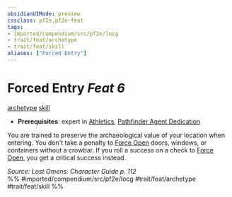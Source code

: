 ```yaml
---
obsidianUIMode: preview
cssclass: pf2e,pf2e-feat
tags:
- imported/compendium/src/pf2e/locg
- trait/feat/archetype
- trait/feat/skill
aliases: ["Forced Entry"]
---
```

# Forced Entry  *Feat 6*  
[archetype](archetype.md)  [skill](skill.md)  

- **Prerequisites**: expert in [Athletics](../skills.md#Athletics), [Pathfinder Agent Dedication](pathfinder-agent-dedication-lowg.md)

You are trained to preserve the archaeological value of your location when entering. You don't take a penalty to [Force Open](force-open.md) doors, windows, or containers without a crowbar. If you roll a success on a check to [Force Open](force-open.md), you get a critical success instead.

*Source: Lost Omens: Character Guide p. 112*  
%% #imported/compendium/src/pf2e/locg #trait/feat/archetype #trait/feat/skill %%